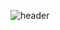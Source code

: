 ![header](https://capsule-render.vercel.app/api?type=Waving&color=gradient&height=250&section=header&text=YJ%&fontSize=60&fontAlign=80&fontColor=)

